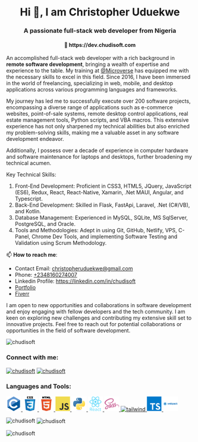 <!--![MasterHead](https://t4.ftcdn.net/jpg/03/08/82/39/360_F_308823955_XTMT8TNKmOYnPEwmEmfnskgNqQv3hQE5.jpg)-->
<h1 align="center">Hi 👋, I am Christopher Uduekwe</h1>
<h3 align="center">A passionate full-stack web developer from Nigeria</h3>
<h4 align="center">💼 https://dev.chudisoft.com</h4>

An accomplished full-stack web developer with a rich background in **remote software development**, bringing a wealth of expertise and experience to the table. My training at [@Microverse](https://microverse.org) has equipped me with the necessary skills to excel in this field. Since 2016, I have been immersed in the world of freelancing, specializing in web, mobile, and desktop applications across various programming languages and frameworks.

My journey has led me to successfully execute over 200 software projects, encompassing a diverse range of applications such as e-commerce websites, point-of-sale systems, remote desktop control applications, real estate management tools, Python scripts, and VBA macros. This extensive experience has not only sharpened my technical abilities but also enriched my problem-solving skills, making me a valuable asset in any software development endeavor.

Additionally, I possess over a decade of experience in computer hardware and software maintenance for laptops and desktops, further broadening my technical acumen.

Key Technical Skills:

1. Front-End Development: Proficient in CSS3, HTML5, JQuery, JavaScript (ES6), Redux, React, React-Native, Xamarin, .Net MAUI, Angular, and Typescript.
2. Back-End Development: Skilled in Flask, FastApi, Laravel, .Net (C#/VB), and Kotlin.
3. Database Management: Experienced in MySQL, SQLite, MS SqlServer, PostgreSQL, and Oracle.
4. Tools and Methodologies: Adept in using Git, GitHub, Netlify, VPS, C-Panel, Chrome Dev Tools, and implementing Software Testing and Validation using Scrum Methodology.


📫 **How to reach me**:
- Contact Email: christopheruduekwe@gmail.com
- Phone: <a href="'tel:'+2348160274007">[+2348160274007]()</a>
- Linkedin Profile: https://linkedin.com/in/chudisoft
- [Portfolio](https://chudisoft.github.io/Portfolio/index.html)
- [Fiverr](https://www.fiverr.com/mogtechsoftwork)

I am open to new opportunities and collaborations in software development and enjoy engaging with fellow developers and the tech community. I am keen on exploring new challenges and contributing my extensive skill set to innovative projects.
Feel free to reach out for potential collaborations or opportunities in the field of software development.

<p align="left">
  <img
    src="https://komarev.com/ghpvc/?username=chudisoft&label=Profile%20views&color=0e75b6&style=flat"
    alt="chudisoft"
  />
</p>

<h3 align="left">Connect with me:</h3>
<p align="left">
  <a href="https://twitter.com/chrisuduekwe" target="blank"
    ><img
      align="center"
      src="https://raw.githubusercontent.com/rahuldkjain/github-profile-readme-generator/master/src/images/icons/Social/twitter.svg"
      alt="chudisoft"
      height="30"
      width="40"
  /></a>
  <a href="https://www.linkedin.com/in/christopher-uduekwe/" target="blank"
    ><img
      align="center"
      src="https://raw.githubusercontent.com/rahuldkjain/github-profile-readme-generator/master/src/images/icons/Social/linked-in-alt.svg"
      alt="chudisoft"
      height="30"
      width="40"
  /></a>
</p>
<h3 align="left">Languages and Tools:</h3>
<p align="left">
  <a href="https://www.cprogramming.com/" target="_blank" rel="noreferrer">
    <img
      src="https://raw.githubusercontent.com/devicons/devicon/master/icons/c/c-original.svg"
      alt="c"
      width="40"
      height="40"
    />
  </a>
  <a href="https://www.w3schools.com/css/" target="_blank" rel="noreferrer">
    <img
      src="https://raw.githubusercontent.com/devicons/devicon/master/icons/css3/css3-original-wordmark.svg"
      alt="css3"
      width="40"
      height="40"
    />
  </a>
  <a href="https://www.w3.org/html/" target="_blank" rel="noreferrer">
    <img
      src="https://raw.githubusercontent.com/devicons/devicon/master/icons/html5/html5-original-wordmark.svg"
      alt="html5"
      width="40"
      height="40"
    />
  </a>
  <a
    href="https://developer.mozilla.org/en-US/docs/Web/JavaScript"
    target="_blank"
    rel="noreferrer"
  >
    <img
      src="https://raw.githubusercontent.com/devicons/devicon/master/icons/javascript/javascript-original.svg"
      alt="javascript"
      width="40"
      height="40"
    />
  </a>
  <a href="https://www.python.org" target="_blank" rel="noreferrer">
    <img
      src="https://raw.githubusercontent.com/devicons/devicon/master/icons/python/python-original.svg"
      alt="python"
      width="40"
      height="40"
    />
  </a>
  <a href="https://reactjs.org/" target="_blank" rel="noreferrer">
    <img
      src="https://raw.githubusercontent.com/devicons/devicon/master/icons/react/react-original-wordmark.svg"
      alt="react"
      width="40"
      height="40"
    />
  </a>
  <!-- <a href="https://www.ruby-lang.org/en/" target="_blank" rel="noreferrer">
    <img
      src="https://raw.githubusercontent.com/devicons/devicon/master/icons/ruby/ruby-original.svg"
      alt="ruby"
      width="40"
      height="40"
    />
  </a> -->
  <a href="https://sass-lang.com" target="_blank" rel="noreferrer">
    <img
      src="https://raw.githubusercontent.com/devicons/devicon/master/icons/sass/sass-original.svg"
      alt="sass"
      width="40"
      height="40"
    />
  </a>
  <a href="https://tailwindcss.com/" target="_blank" rel="noreferrer">
    <img
      src="https://www.vectorlogo.zone/logos/tailwindcss/tailwindcss-icon.svg"
      alt="tailwind"
      width="40"
      height="40"
    />
  </a>
  <a href="https://www.typescriptlang.org/" target="_blank" rel="noreferrer">
    <img
      src="https://raw.githubusercontent.com/devicons/devicon/master/icons/typescript/typescript-original.svg"
      alt="typescript"
      width="40"
      height="40"
    />
  </a>
  <a href="https://webpack.js.org" target="_blank" rel="noreferrer">
    <img
      src="https://raw.githubusercontent.com/devicons/devicon/d00d0969292a6569d45b06d3f350f463a0107b0d/icons/webpack/webpack-original-wordmark.svg"
      alt="webpack"
      width="40"
      height="40"
    />
  </a>
</p>

<p>
  <img
    align="left"
    src="https://github-readme-stats.vercel.app/api/top-langs?username=chudisoft&show_icons=true&locale=en&layout=compact"
    alt="chudisoft"
  />
</p>

<p>
  &nbsp;<img
    align="center"
    src="https://github-readme-stats.vercel.app/api?username=chudisoft&show_icons=true&locale=en"
    alt="chudisoft"
  />
</p>

<p>
  <img
    align="center"
    src="https://github-readme-streak-stats.herokuapp.com/?user=chudisoft&"
    alt="chudisoft"
  />
</p>
